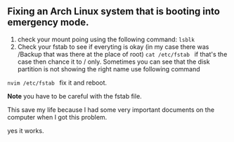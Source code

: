 ## Fixing an Arch Linux system that is booting into emergency mode.

1. check your mount poing using the following command:
   `lsblk `
2. Check your fstab to see if everyting is okay (in my case there was /Backup that was there at the place of root)
   `cat /etc/fstab `
   if that's the case then chance it to / only.
   Sometimes you can see that the disk partition is not showing the right name use following command

`nvim /etc/fstab `
fix it and reboot.

**Note** you have to be careful with the fstab file.

This save my life because I had some very important documents on the computer
when I got this problem.

yes it works.
